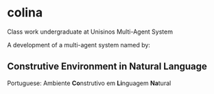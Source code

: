 # colina

Class work undergraduate at Unisinos Multi-Agent System

A development of a multi-agent system named by:

## Construtive Environment in Natural Language

Portuguese: Ambiente **Co**nstrutivo em **Li**nguagem **Na**tural
